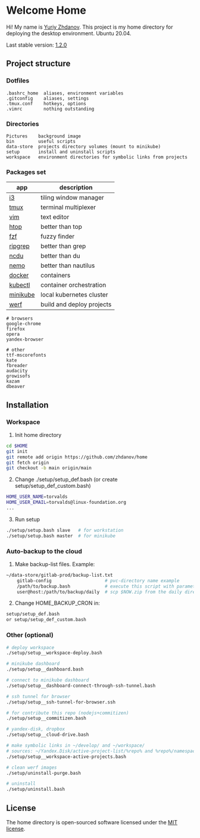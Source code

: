 # Welcome Home
Hi! My name is [Yuriy Zhdanov](https://jupiter.solutions/). This project is my home directory for deploying the desktop environment. Ubuntu 20.04.

Last stable version: [1.2.0](https://github.com/zhdanov/home/releases/tag/1.2.0)

## Project structure

### Dotfiles
```
.bashrc_home  aliases, environment variables
.gitconfig    aliases, settings
.tmux.conf    hotkeys, options
.vimrc        nothing outstanding
```

### Directories
```
Pictures    background image
bin         useful scripts
data-store  projects directory volumes (mount to minikube)
setup       install and uninstall scripts
workspace   environment directories for symbolic links from projects
```

### Packages set

app | description
--- | ---
[i3](https://github.com/i3/i3) | tiling window manager
[tmux](https://github.com/tmux/tmux) | terminal multiplexer
[vim](https://github.com/vim/vim) | text editor
[htop](https://github.com/htop-dev/htop/) | better than top
[fzf](https://github.com/junegunn/fzf) | fuzzy finder
[ripgrep](https://github.com/BurntSushi/ripgrep) | better than grep
[ncdu](https://dev.yorhel.nl/ncdu) | better than du
[nemo](https://github.com/linuxmint/nemo) | better than nautilus
[docker](https://github.com/docker) | containers
[kubectl](https://github.com/kubernetes/kubectl) | container orchestration
[minikube](https://github.com/kubernetes/minikube) | local kubernetes cluster
[werf](https://github.com/werf/werf) | build and deploy projects

```
# browsers
google-chrome
firefox
opera
yandex-browser

# other
ttf-mscorefonts
kate
fbreader
audacity
growisofs
kazam
dbeaver
```

## Installation

### Workspace
1. Init home directory
```bash
cd $HOME
git init
git remote add origin https://github.com/zhdanov/home
git fetch origin
git checkout -b main origin/main
```
2. Change ./setup/setup_def.bash (or create setup/setup_def_custom.bash)
```bash
HOME_USER_NAME=torvalds
HOME_USER_EMAIL=torvalds@linux-foundation.org
...
```
3. Run setup
```bash
./setup/setup.bash slave   # for workstation
./setup/setup.bash master  # for minikube
```

### Auto-backup to the cloud
1. Make backup-list files. Example:
```bash
~/data-store/gitlab-prod/backup-list.txt
    gitlab-config                    # pvc-directory name example
    /path/to/backup.bash             # execute this script with parameter $HOME_USER_NAME
    user@host:/path/to/backup/daily  # scp $NOW.zip from the daily directory
```
2. Change HOME_BACKUP_CRON in:
```bash
setup/setup_def.bash
or setup/setup_def_custom.bash
```

### Other (optional)
```bash
# deploy workspace
./setup/setup__workspace-deploy.bash

# minikube dashboard
./setup/setup__dashboard.bash

# connect to minikube dashboard
./setup/setup__dashboard-connect-through-ssh-tunnel.bash

# ssh tunnel for browser
./setup/setup__ssh-tunnel-for-browser.ssh

# for contribute this repo (nodejs+commitizen)
./setup/setup__commitizen.bash

# yandex-disk, dropbox
./setup/setup__cloud-drive.bash

# make symbolic links in ~/develop/ and ~/workspace/
# sources: ~/Yandex.Disk/active-project-list/%repo% and %repo%/namespace-list.txt
./setup/setup__workspace-active-projects.bash

# clean werf images
./setup/uninstall-purge.bash

# uninstall
./setup/uninstall.bash
```

## License
The home directory is open-sourced software licensed under the [MIT license](https://opensource.org/licenses/MIT).
